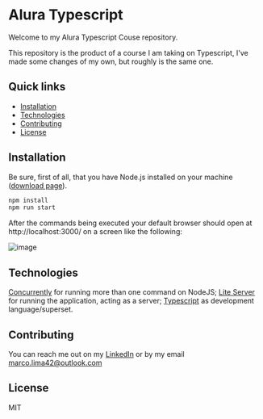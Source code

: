 # Alura Typescript

Welcome to my Alura Typescript Couse repository.

This repository is the product of a course I am taking on Typescript, I've made some changes of my own, but roughly is the same one.


## Quick links

* [Installation](#installation)
* [Technologies](#technologies)
* [Contributing](#contributing)
* [License](#license)


## Installation

Be sure, first of all, that you have Node.js installed on your machine ([download page](https://nodejs.org/en/download/)).

```bash
npm install
npm run start
```

After the commands being executed your default browser should open at http://localhost:3000/ on a screen like the following:

![image](https://user-images.githubusercontent.com/7343019/156261636-312e9a3f-4812-49b1-83ee-27a6fe549e95.png)

## Technologies

[Concurrently](https://github.com/open-cli-tools/concurrently) for running more than one command on NodeJS;
[Lite Server](https://github.com/johnpapa/lite-server) for running the application, acting as a server;
[Typescript](https://github.com/microsoft/TypeScript) as development language/superset.

## Contributing

You can reach me out on my [LinkedIn](https://www.linkedin.com/in/marcoaslima/) or by my email [marco.lima42@outlook.com](mailto:marco.lima42@outlook.com)

## License
MIT
